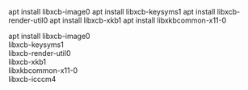 apt install libxcb-image0
apt install libxcb-keysyms1
apt install libxcb-render-util0
apt install libxcb-xkb1
apt install libxkbcommon-x11-0



apt install libxcb-image0 \
libxcb-keysyms1 \
libxcb-render-util0 \
libxcb-xkb1 \
libxkbcommon-x11-0 \
libxcb-icccm4